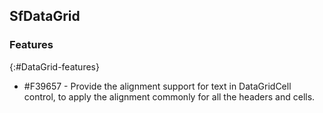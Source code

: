 ## SfDataGrid

### Features
{:#DataGrid-features}

* \#F39657 - Provide the alignment support for text in DataGridCell control, to apply the alignment commonly for all the headers and cells.

